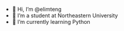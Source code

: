 - 👋 Hi, I’m @elimteng
- 👀 I’m a student at Northeastern University
- 🌱 I’m currently learning Python


<!---
elimteng/elimteng is a ✨ special ✨ repository because its `README.md` (this file) appears on your GitHub profile.
You can click the Preview link to take a look at your changes.
--->
